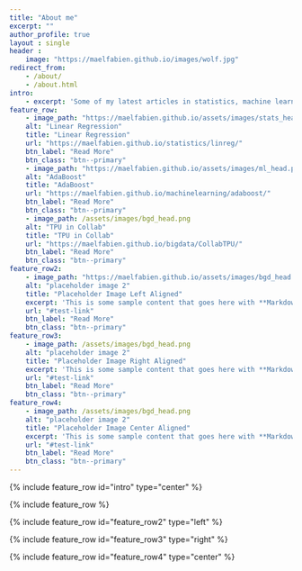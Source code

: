 ```yaml
---
title: "About me"
excerpt: ""
author_profile: true
layout : single
header :
    image: "https://maelfabien.github.io/images/wolf.jpg"
redirect_from: 
    - /about/
    - /about.html
intro: 
    - excerpt: 'Some of my latest articles in statistics, machine learning, deep learning or big data analytics. `type="center"`'
feature_row:
    - image_path: "https://maelfabien.github.io/assets/images/stats_head.jpg"
    alt: "Linear Regression"
    title: "Linear Regression"
    url: "https://maelfabien.github.io/statistics/linreg/"
    btn_label: "Read More"
    btn_class: "btn--primary"
    - image_path: "https://maelfabien.github.io/assets/images/ml_head.png"
    alt: "AdaBoost"
    title: "AdaBoost"
    url: "https://maelfabien.github.io/machinelearning/adaboost/"
    btn_label: "Read More"
    btn_class: "btn--primary"
    - image_path: /assets/images/bgd_head.png
    alt: "TPU in Collab"
    title: "TPU in Collab"
    url: "https://maelfabien.github.io/bigdata/CollabTPU/"
    btn_label: "Read More"
    btn_class: "btn--primary"
feature_row2:
    - image_path: "https://maelfabien.github.io/assets/images/bgd_head.png"
    alt: "placeholder image 2"
    title: "Placeholder Image Left Aligned"
    excerpt: 'This is some sample content that goes here with **Markdown** formatting. Left aligned with `type="left"`'
    url: "#test-link"
    btn_label: "Read More"
    btn_class: "btn--primary"
feature_row3:
    - image_path: /assets/images/bgd_head.png
    alt: "placeholder image 2"
    title: "Placeholder Image Right Aligned"
    excerpt: 'This is some sample content that goes here with **Markdown** formatting. Right aligned with `type="right"`'
    url: "#test-link"
    btn_label: "Read More"
    btn_class: "btn--primary"
feature_row4:
    - image_path: /assets/images/bgd_head.png
    alt: "placeholder image 2"
    title: "Placeholder Image Center Aligned"
    excerpt: 'This is some sample content that goes here with **Markdown** formatting. Centered with `type="center"`'
    url: "#test-link"
    btn_label: "Read More"
    btn_class: "btn--primary"
---
```


{% include feature_row id="intro" type="center" %}

{% include feature_row %}

{% include feature_row id="feature_row2" type="left" %}

{% include feature_row id="feature_row3" type="right" %}

{% include feature_row id="feature_row4" type="center" %}
